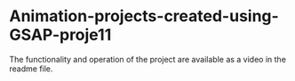 # Animation-projects-created-using-GSAP-proje11
The functionality and operation of the project are available as a video in the readme file.
